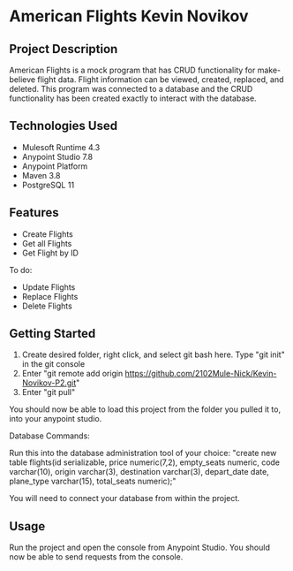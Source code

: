 # American Flights Kevin Novikov

## Project Description
American Flights is a mock program that has CRUD functionality for make-believe flight data. Flight information can be viewed, created, replaced, and deleted. This program was connected to a database and the CRUD functionality has been created exactly to interact with the database.
## Technologies Used
* Mulesoft Runtime 4.3
* Anypoint Studio 7.8
* Anypoint Platform
* Maven 3.8
* PostgreSQL 11
## Features 
* Create Flights
* Get all Flights
* Get Flight by ID

To do:
* Update Flights
* Replace Flights
* Delete Flights
## Getting Started
1) Create desired folder, right click, and select git bash here. Type "git init" in the git console
2) Enter "git remote add origin https://github.com/2102Mule-Nick/Kevin-Novikov-P2.git"
3) Enter "git pull"

You should now be able to load this project from the folder you pulled it to, into your anypoint studio.

Database Commands:

Run this into the database administration tool of your choice: "create new table flights(id serializable, price numeric(7,2), empty_seats numeric, code varchar(10), origin varchar(3), destination varchar(3), depart_date date, plane_type varchar(15), total_seats numeric);"

You will need to connect your database from within the project. 
## Usage
Run the project and open the console from Anypoint Studio. You should now be able to send requests from the console.
